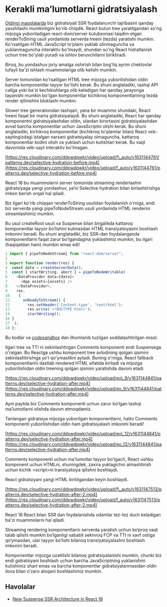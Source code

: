 # Kerakli ma’lumotlarni gidratsiyalash

[Oldingi maqolalarda](https://www.patterns.dev/posts/ssr) biz gidratsiyali SSR foydalanuvchi tajribasini qanday yaxshilashi mumkinligini ko'rib chiqdik. React butun tree yaratilgandan so'ng mijozga yuboriladigan react-dom/server kutubxonasi taqdim etgan renderToString usuli yordamida serverda treeni (tezda) yaratishi mumkin. Ko'rsatilgan HTML JavaScript to’plami yuklab olinmaguncha va yuklanmaguncha interaktiv bo'lmaydi, shundan so'ng React hidratlanish uchun tree bo'ylab yuradi va ishlov beruvchilarni biriktiradi.

Biroq, bu yondashuv joriy amalga oshirish bilan bog'liq ayrim cheklovlar tufayli ba'zi ishlash muammolariga olib kelishi mumkin.

Server tomonidan ko'rsatilgan HTML tree mijozga yuborilishidan oldin barcha komponentlar tayyor bo'lishi kerak. Bu shuni anglatadiki, tashqi API callga yoki ba'zi kechikishlarga olib keladigan har qanday jarayonga tayanishi mumkin bo'lgan komponentlar kichikroq komponentlarning tezda render qilinishini bloklashi mumkin.

Slower tree generationdan tashqari, yana bir muammo shundaki, React treeni faqat bir marta gidratsiyalaydi. Bu shuni anglatadiki, React har qanday komponentni gidratsiyalashdan oldin, ulardan birortasini gidratsiyalashdan avval barcha komponentlar uchun JavaScriptni olishi kerak. Bu shuni anglatadiki, kichikroq komponentlar (kichikroq to'plamlar bilan) React veb-saytingizdagi istalgan narsani gidratsiyalay olmaguncha, kattaroq komponentlar kodini olish va yuklash uchun kutishlari kerak. Bu vaqt davomida veb-sayt interaktiv bo'lmagan.

[https://res.cloudinary.com/ddxwdqwkr/video/upload/f\_auto/v1631144761/patterns.dev/selective-hydration-before.mp4](https://res.cloudinary.com/ddxwdqwkr/video/upload/f_auto/v1631144761/patterns.dev/selective-hydration-before.mp4)

React 18 bu muammolarni server tomonida streaming renderlashni gidratsiyaga yangi yondashuv, ya’ni Selective hydration bilan birlashtirishga imkon berish orqali hal qiladi. 

Biz ilgari ko'rib chiqqan renderToString usulidan foydalanish o'rniga, endi biz serverda yangi pipeToNodeStream usuli yordamida HTML renderini streamlashimiz mumkin.

Bu usul createRoot usuli va Suspense bilan birgalikda kattaroq komponentlar tayyor bo‘lishini kutmasdan HTML translyatsiyasini boshlash imkonini beradi. Bu shuni anglatadiki, biz SSR-dan foydalanganda komponentlarni faqat zarur bo’lgandagina yuklashimiz mumkin, bu ilgari (haqiqatdan ham) mumkin emas edi\!

```js
1 import { pipeToNodeStream} from "react-dom/server";
2
3 export function render(res) {
4  const data = createServerData();
5  const { startWriting, abort } = pipeToNodeWritable(
6    <DataProvider data={data}>
7      <App assets={assets} />
8    </DataProvider>,
9    res,
10    {
11      onReadyToStream() {
12        res.setHeader('Content-type', 'text/html');
13        res.write('<!DOCTYPE html>');
14        startWriting();
16 }
17  );
18 };
```

Bu kodlar va [*codesandbox*](https://codesandbox.io/s/festive-star-9hfqt?file=/src/index.js:193-320) dan ilhomlanib tuzilgan soddalashtirilgan misol. 

Ilgari tree va TTI ni sekinlashtirgan Comments komponenti endi Suspensega o'ralgan. Bu Reactga ushbu komponent tree avlodining qolgan qismini sekinlashtirishiga yo'l qo'ymaslikni aytadi. Buning o'rniga, React fallback komponentlarini dastlab rendered HTML sifatida kiritadi va mijozga yuborilishidan oldin treening qolgan qismini yaratishda davom etadi.

[https://res.cloudinary.com/ddxwdqwkr/video/upload/eo\_9/v1631144841/patterns.dev/selective-hydration-after.mp4](https://res.cloudinary.com/ddxwdqwkr/video/upload/eo_9/v1631144841/patterns.dev/selective-hydration-after.mp4)

Ayni paytda biz Comments komponenti uchun zarur bo‘lgan tashqi ma’lumotlarni olishda davom etmoqdamiz.

Tanlangan gidratsiya mijozga yuborilgan komponentlarni, hatto Comments komponenti yuborilishidan oldin ham gidratsiyalash imkonini beradi\!

[https://res.cloudinary.com/ddxwdqwkr/video/upload/eo\_12/v1631144841/patterns.dev/selective-hydration-after.mp4](https://res.cloudinary.com/ddxwdqwkr/video/upload/eo_12/v1631144841/patterns.dev/selective-hydration-after.mp4)

Comments komponenti uchun ma'lumotlar tayyor bo'lgach, React ushbu komponent uchun HTMLni, shuningdek, zaxira yuklagichni almashtirish uchun kichik \<script\>ni translyatsiya qilishni boshlaydi.

React gidratsiyani yangi HTML kiritilgandan keyin boshlaydi.

[https://res.cloudinary.com/ddxwdqwkr/video/upload/f\_auto/v1631147513/patterns.dev/selective-hydration-after-2.mp4](https://res.cloudinary.com/ddxwdqwkr/video/upload/f_auto/v1631147513/patterns.dev/selective-hydration-after-2.mp4)

React 18 React bilan SSR dan foydalanishda odamlar tez-tez duch keladigan ba'zi muammolarni hal qiladi.

Streaming rendering komponentlarni serverda yaratish uchun ko‘proq vaqt talab qilishi mumkin bo‘lganligi sababli sekinroq FCP va TTI ni xavf ostiga qo‘ymasdan, ular tayyor bo‘lishi bilanoq translyatsiyalashni boshlash imkonini beradi.

Komponentlar mijozga uzatilishi bilanoq gidratsiyalanishi mumkin, chunki biz endi gidratsiyani boshlash uchun barcha JavaScriptning yuklanishini kutishimiz shart emas va barcha komponentlar gidratsiyalanmasidan oldin ilova bilan o’zaro aloqani boshlashimiz mumkin.

## Havolalar

* [New Suspense SSR Architecture in React 18](https://github.com/reactwg/react-18/discussions/37)